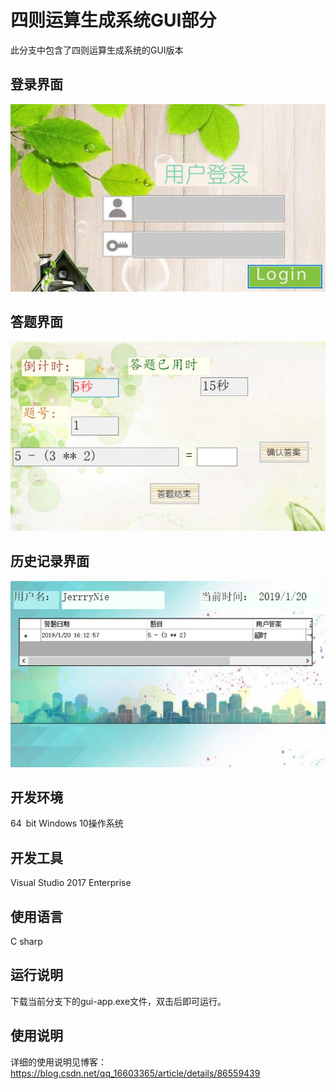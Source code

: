 # 四则运算生成系统GUI部分

此分支中包含了四则运算生成系统的GUI版本

## 登录界面

![image](https://github.com/JerrryNie/Arithmetic/blob/gui-app/gui-app/gui-app/Resources/LoginBackGround.JPG)

## 答题界面

![image](https://github.com/JerrryNie/Arithmetic/blob/gui-app/gui-app/gui-app/Resources/EditBackGround.JPG)

## 历史记录界面

![image](https://github.com/JerrryNie/Arithmetic/blob/gui-app/gui-app/gui-app/Resources/HistoryBackGround.JPG)
      
## 开发环境

64 bit Windows 10操作系统

## 开发工具

Visual Studio 2017 Enterprise

## 使用语言

C sharp

## 运行说明

下载当前分支下的gui-app.exe文件，双击后即可运行。

## 使用说明

详细的使用说明见博客：https://blog.csdn.net/qq_16603365/article/details/86559439
